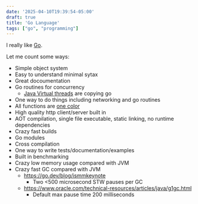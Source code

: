 ```yaml
---
date: '2025-04-10T19:39:54-05:00'
draft: true
title: 'Go Language'
tags: ["go", "programming"]
---
```

I really like [Go](https://go.dev).

Let me count some ways:

- Simple object system
- Easy to understand minimal sytax
- Great docoumentation
- Go routines for concurrency
  - [Java Virtual threads](https://docs.oracle.com/en/java/javase/21/core/virtual-threads.html) are copying go
- One way to do things including networking and go routines
- All functions are [one color](https://journal.stuffwithstuff.com/2015/02/01/what-color-is-your-function/)
- High quality http client/server built in
- AOT compilation, single file executable, static linking, no runtime dependencies
- Crazy fast builds
- Go modules
- Cross compilation
- One way to write tests/documentation/examples
- Built in benchmarking
- Crazy low memory usage compared with JVM
- Crazy fast GC compared with JVM
  - https://go.dev/blog/ismmkeynote
    - Two <500 microsecond STW pauses per GC
  - https://www.oracle.com/technical-resources/articles/java/g1gc.html
    - Default max pause time 200 milliseconds